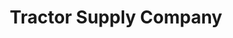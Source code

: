 ---
title: "Tractor Supply Company"
url: /black-mountain/tractor-supply-company/
shop: Dorfladen
---